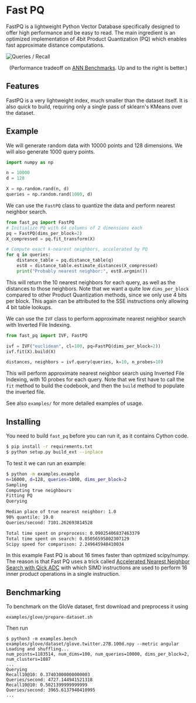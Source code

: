 # Fast PQ
FastPQ is a lightweight Python Vector Database specifically designed to offer high performance and be easy to read.
The main ingredient is an optimized implementation of 4bit Product Quantization (PQ) which enables fast approximate distance computations.

![Queries / Recall](https://raw.githubusercontent.com/thomasahle/fast_pq/main/plot.png)

<p align="center">
(Performance tradeoff on <a href="http://ann-benchmarks.com/glove-100-angular_10_angular.html">ANN Benchmarks</a>. Up and to the right is better.)
</p>

## Features

FastPQ is a very lightweight index, much smaller than the dataset itself.
It is also quick to build, requiring only a single pass of sklearn's KMeans over the dataset.

## Example

We will generate random data with 10000 points and 128 dimensions. We will also generate 1000 query points.

```python
import numpy as np

n = 10000
d = 128

X = np.random.rand(n, d)
queries = np.random.rand(1000, d)
```

We can use the `FastPQ` class to quantize the data and perform nearest neighbor search.

```python
from fast_pq import FastPQ
# Initialize PQ with 64 columns of 2 dimensions each
pq = FastPQ(dims_per_block=2)
X_compressed = pq.fit_transform(X)

# Compute exact k-nearest neighbors, accelerated by PQ
for q in queries:
    distance_table = pq.distance_table(q)
    est8 = distance_table.estimate_distances(X_compressed)
    print("Probably nearest neighbor:", est8.argmin())

```

This will return the 10 nearest neighbors for each query, as well as the distances to those neighbors.
Note that we want a quite low `dims_per_block` compared to other Product Quantization methods, since we only use 4 bits per block.
This again can be attributed to the SSE instructions only allowing 4 bit table lookups.

We can use the `IVF` class to perform approximate nearest neighbor search with Inverted File Indexing.

```python
from fast_pq import IVF, FastPQ

ivf = IVF("euclidean", cl=100, pq=FastPQ(dims_per_block=2))
ivf.fit(X).build(X)

distances, neighbors = ivf.query(queries, k=10, n_probes=10)
```

This will perform approximate nearest neighbor search using Inverted File Indexing, with 10 probes for each query. Note that we first have to call the `fit` method to build the codebook, and then the `build` method to populate the inverted file.

See also `examples/` for more detailed examples of usage.

## Installing

You need to build `fast_pq` before you can run it, as it contains Cython code.

```bash
$ pip install -r requirements.txt
$ python setup.py build_ext --inplace
```

To test it we can run an example:

```bash
$ python -m examples.example
n=16000, d=128, queries=1000, dims_per_block=2
Sampling
Computing true neighbours
Fitting PQ
Querying

Median place of true nearest neighbor: 1.0
90% quantile: 19.0
Queries/second: 7101.262693814528

Total time spent on preprocess: 0.09025406837463379
Total time spent on search: 0.05056595802307129
Scipy speed for comparison: 2.249645948410034
```

In this example Fast PQ is about 16 times faster than optmized scipy/numpy.
The reason is that Fast PQ uses a trick called [Accelerated Nearest Neighbor Search with Qick ADC](https://dl.acm.org/doi/abs/10.1145/3078971.3078992)
with which SIMD instructions are used to perform 16 inner product operations in a single instruction.

## Benchmarking
To benchmark on the GloVe dataset, first download and preprocess it using
```
examples/glove/prepare-dataset.sh
```
Then run
```
$ python3 -m examples.bench examples/glove/dataset/glove.twitter.27B.100d.npy --metric angular
Loading and shuffling...
num_points=1183514, num_dims=100, num_queries=10000, dims_per_block=2, num_clusters=1087
...
Querying
Recall10@10: 0.37403000000000003
Queries/second: 4727.144941521318
Recall10@10: 0.5021399999999999
Queries/second: 3965.6137940410995
...
```
